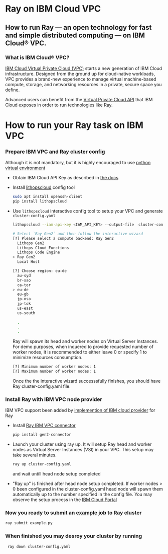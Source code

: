 # Ray on IBM Cloud VPC



## How to run Ray — an open technology for fast and simple distributed computing — on IBM Cloud® VPC.

### What is IBM Cloud® VPC?

[IBM Cloud Virtual Private Cloud (VPC)](https://www.ibm.com/cloud/vpc) starts a new generation of IBM Cloud infrastructure. Designed from the ground up for cloud-native workloads, VPC provides a brand-new experience to manage virtual machine-based compute, storage, and networking resources in a private, secure space you define.

Advanced users can benefit from the [Virtual Private Cloud API](https://cloud.ibm.com/apidocs/vpc) that IBM Cloud exposes in order to run technologies like Ray.

# How to run your Ray task on IBM VPC

### Prepare IBM VPC and Ray cluster config 
Although it is not mandatory, but it is highly encouraged to use [python virtual environment](https://docs.python.org/3/tutorial/venv.html)

- Obtain IBM Cloud API Key as described in [the docs](https://cloud.ibm.com/docs/account?topic=account-userapikey)
- Install [lithopscloud](https://github.com/lithops-cloud/lithopscloud/) config tool

    ```bash
    sudo apt install openssh-client
    pip install lithopscloud
    ```
    
- Use `lithopscloud` interactive config tool to setup your VPC and generate `cluster-config.yaml`
    ```bash
    lithopscloud --iam-api-key <IAM_API_KEY> --output-file  cluster-config.yaml

    # Select `Ray Gen2` and then follow the interactive wizard
    [?] Please select a compute backend: Ray Gen2
      Lithops Gen2
      Lithops Cloud Functions
      Lithops Code Engine
    > Ray Gen2
      Local Host

    [?] Choose region: eu-de
      au-syd
      br-sao
      ca-tor
    > eu-de
      eu-gb
      jp-osa
      jp-tok
      us-east
      us-south
      
      .
      .
      .
    ```
    
    Ray will spawn its head and worker nodes on Virtual Server Instances.
    For demo purposes, when inquered to provide requested number of worker nodes, it is recommended to either leave 0 or specify 1 to minimize resources consumption.
    
    ```bash
    [?] Minimum number of worker nodes: 1
    [?] Maximum number of worker nodes: 1
    ```
    Once the the interactive wizard successsfully finishes, you should have Ray cluster-config.yaml file.
    
### Install Ray with IBM VPC node provider
IBM VPC support been added by [implemention of  IBM cloud provider](https://docs.ray.io/en/latest/cluster/cloud.html#additional-cloud-providers) for Ray
- Install [Ray IBM VPC connector](https://github.com/project-codeflare/gen2-connector) 
    ```bash
    pip install gen2-connector
    ```
- Launch your cluster using ray up. It will setup Ray head and worker nodes as Virtual Server Instances (VSI) in your VPC. This setup may take several minutes.
    ```bash
    ray up cluster-config.yaml
    ```
    and wait untill head node setup completed
    
- "Ray up" is finished after head node setup completed. If worker nodes > 0 been configured in the cluster-config.yaml head node will spawn them automatically up to the number specified in the config file. You may observe the setup process in the [IBM Cloud Portal](https://cloud.ibm.com/vpc-ext/compute/vs)


### Now you ready to submit an [example](https://github.com/project-codeflare/gen2-connector/blob/main/templates/example.py) job to Ray cluster

```bash
ray submit example.py
```

### When finished you may desroy your cluster by running
```bash
 ray down cluster-config.yaml
 ```

